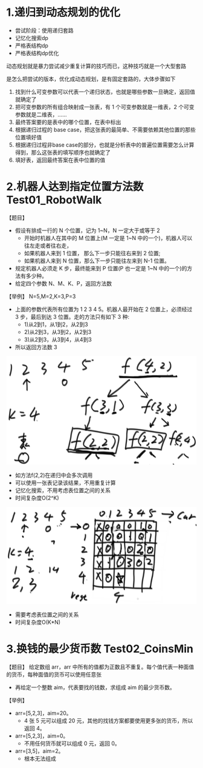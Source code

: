 # 1.递归到动态规划的优化
- 尝试阶段：使用递归套路
- 记忆化搜索dp
- 严格表结构dp
- 严格表结构dp优化

动态规划就是暴力尝试减少重复计算的技巧而已，这种技巧就是一个大型套路

是怎么把尝试的版本，优化成动态规划，是有固定套路的，大体步骤如下
1. 找到什么可变参数可以代表一个递归状态，也就是哪些参数一旦确定，返回值就确定了
2. 把可变参数的所有组合映射成一张表，有 1 个可变参数就是一维表，2 个可变参数就是二维表，......
3. 最终答案要的是表中的哪个位置，在表中标出
4. 根据递归过程的 base case，把这张表的最简单、不需要依赖其他位置的那些位置填好值
5. 根据递归过程非base case的部分，也就是分析表中的普遍位置需要怎么计算得到，那么这张表的填写顺序也就确定了
6. 填好表，返回最终答案在表中位置的值


# 2.机器人达到指定位置方法数 Test01_RobotWalk
【题目】
- 假设有排成一行的 N 个位置，记为 1~N，N 一定大于或等于 2
    - 开始时机器人在其中的 M 位置上(M 一定是 1~N 中的一个)，机器人可以往左走或者往右走，
    - 如果机器人来到 1 位置， 那么下一步只能往右来到 2 位置;
    - 如果机器人来到 N 位置，那么下一步只能往左来到 N-1 位置。
- 规定机器人必须走 K 步，最终能来到 P 位置(P 也一定是 1~N 中的一个)的方法有多少种。
- 给定四个参数 N、M、K、P，返回方法数

【举例】
N=5,M=2,K=3,P=3
- 上面的参数代表所有位置为 1 2 3 4 5。机器人最开始在 2 位置上，必须经过 3 步，最后到达 3 位置。走的方法只有如下 3 种: 
    - 1)从2到1，从1到2，从2到3 
    - 2)从2到3，从3到2，从2到3
    - 3)从2到3，从3到4，从4到3
- 所以返回方法数 3

![](img/动态规划添加表.jpg)
- 如方法f(2,2)在递归中会多次调用
- 可以使用一张表记录该结果，不用重复计算
- 记忆化搜索，不用考虑表位置之间的关系
- 时间复杂度O(2^K)

![](img/严格表结构dp.jpg)
- 需要考虑表位置之间的关系
- 时间复杂度O(K*N)

# 3.换钱的最少货币数 Test02_CoinsMin
【题目】
给定数组 arr，arr 中所有的值都为正数且不重复。每个值代表一种面值的货币，每种面值的货币可以使用任意张
- 再给定一个整数 aim，代表要找的钱数，求组成 aim 的最少货币数。

【举例】
- arr=[5,2,3]，aim=20。
    - 4 张 5 元可以组成 20 元，其他的找钱方案都要使用更多张的货币，所以返回 4。
- arr=[5,2,3]，aim=0。
    - 不用任何货币就可以组成 0 元，返回 0。
- arr=[3,5]，aim=2。
    - 根本无法组成 


